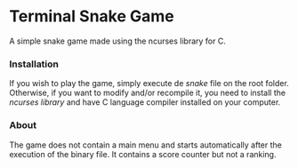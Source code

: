 # Terminal Snake Game
A simple snake game made using the ncurses library for C.

### Installation
If you wish to play the game, simply execute de *snake* file on the root folder.
Otherwise, if you want to modify and/or recompile it, you need to install the *ncurses library* and have C language compiler installed on your computer.

### About
The game does not contain a main menu and starts automatically after the execution of the binary file. It contains a score counter but not a ranking.
